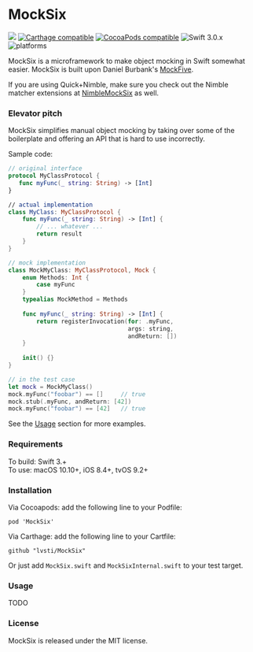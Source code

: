 # MockSix 

[![](https://api.travis-ci.org/lvsti/MockSix.svg?branch=master)](https://travis-ci.org/lvsti/MockSix)
[![Carthage compatible](https://img.shields.io/badge/Carthage-compatible-4BC51D.svg?style=flat)](https://github.com/Carthage/Carthage)
[![CocoaPods compatible](https://img.shields.io/cocoapods/v/MockSix.svg)](https://cocoapods.org/pods/MockSix)
![Swift 3.0.x](https://img.shields.io/badge/Swift-3.0.x-orange.svg)
![platforms](https://img.shields.io/badge/platforms-iOS%20%7C%20OS%20X%20%7C%20tvOS%20-lightgrey.svg)

MockSix is a microframework to make object mocking in Swift somewhat easier. MockSix is built upon Daniel Burbank's [MockFive](https://github.com/DeliciousRaspberryPi/MockFive).

If you are using Quick+Nimble, make sure you check out the Nimble matcher extensions at [NimbleMockSix](https://github.com/lvsti/NimbleMockSix) as well.

### Elevator pitch

MockSix simplifies manual object mocking by taking over some of the boilerplate and offering an API that is hard to use incorrectly.

Sample code:

```swift
// original interface
protocol MyClassProtocol {
   func myFunc(_ string: String) -> [Int]
}

// actual implementation
class MyClass: MyClassProtocol {
    func myFunc(_ string: String) -> [Int] {
        // ... whatever ...
        return result
    }
}

// mock implementation
class MockMyClass: MyClassProtocol, Mock {
    enum Methods: Int {
        case myFunc
    }    
    typealias MockMethod = Methods
    
    func myFunc(_ string: String) -> [Int] {
        return registerInvocation(for: .myFunc, 
                                  args: string, 
                                  andReturn: [])
    }
    
    init() {}
}

// in the test case
let mock = MockMyClass()
mock.myFunc("foobar") == []     // true
mock.stub(.myFunc, andReturn: [42])
mock.myFunc("foobar") == [42]   // true
```

See the [Usage](#usage) section for more examples.

### Requirements

To build: Swift 3.+ <br/>
To use: macOS 10.10+, iOS 8.4+, tvOS 9.2+

### Installation

Via Cocoapods: add the following line to your Podfile:

```
pod 'MockSix'
```

Via Carthage: add the following line to your Cartfile:

```
github "lvsti/MockSix"
```

Or just add `MockSix.swift` and `MockSixInternal.swift` to your test target.

### Usage

TODO

### License

MockSix is released under the MIT license.